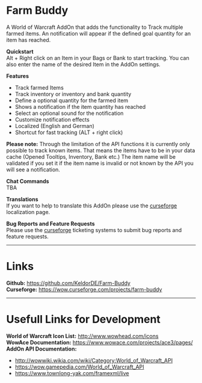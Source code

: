 # Farm Buddy


A World of Warcraft AddOn that adds the functionality to Track multiple farmed items. An notification will appear if the defined goal quantity for an item has reached.

**Quickstart**  
Alt + Right click on an Item in your Bags or Bank to start tracking.
You can also enter the name of the desired Item in the AddOn settings.

**Features**  
* Track farmed Items
* Track inventory or inventory and bank quantity
* Define a optional quantity for the farmed item
* Shows a notification if the item quantity has reached
* Select an optional sound for the notification
* Customize notification effects
* Localized (English and German)
* Shortcut for fast tracking (ALT + right click)

**Please note:** Through the limitation of the API functions it is currently only possible to track known items. That means the items have to be in your data cache (Opened Tooltips, Inventory, Bank etc.)
The item name will be validated if you set it if the item name is invalid or not known by the API you will see a notification.

**Chat Commands**  
TBA

**Translations**  
If you want to help to translate this AddOn please use the [curseforge](https://wow.curseforge.com/projects/farm-buddy/localization) localization page.

**Bug Reports and Feature Requests**  
Please use the [curseforge](https://wow.curseforge.com/projects/farm-buddy/issues) ticketing systems to submit bug reports and feature requests.

---
# Links
**Github:** https://github.com/KeldorDE/Farm-Buddy  
**Curseforge:** https://wow.curseforge.com/projects/farm-buddy

---
# Usefull Links for Development
**World of Warcraft Icon List:** http://www.wowhead.com/icons  
**WowAce Documentation:** https://www.wowace.com/projects/ace3/pages/
**AddOn API Documentation:**
* http://wowwiki.wikia.com/wiki/Category:World_of_Warcraft_API
* https://wow.gamepedia.com/World_of_Warcraft_API
* https://www.townlong-yak.com/framexml/live

